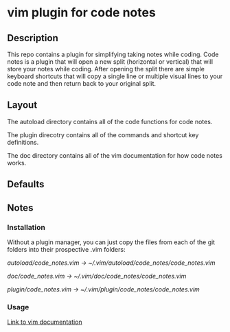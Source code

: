 # vim plugin for code notes

## Description

This repo contains a plugin for simplifying taking notes while coding. Code notes is a plugin that will open a new split (horizontal or vertical) that will store your notes while coding. After opening the split there are simple keyboard shortcuts that will copy a single line or multiple visual lines to your code note and then return back to your original split.

## Layout

The autoload directory contains all of the code functions for code notes.

The plugin direcotry contains all of the commands and shortcut key definitions.

The doc directory contains all of the vim documentation for how code notes works.

## Defaults

## Notes
### Installation
Without a plugin manager, you can just copy the files from each of the git folders into their prospective .vim folders:

*autoload/code_notes.vim -> ~/.vim/autoload/code_notes/code_notes.vim*

*doc/code_notes.vim -> ~/.vim/doc/code_notes/code_notes.vim*

*plugin/code_notes.vim -> ~/.vim/plugin/code_notes/code_notes.vim*

### Usage
[Link to vim documentation](code_notes/doc/code_notes.vim)
